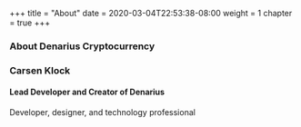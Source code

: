 +++
title = "About"
date = 2020-03-04T22:53:38-08:00
weight = 1
chapter = true
+++
### About Denarius Cryptocurrency

### Carsen Klock
#### Lead Developer and Creator of Denarius

Developer, designer, and technology professional
